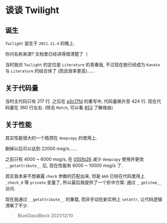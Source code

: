 # 谈谈 Twilight

## 诞生

`Twilight` 诞生于 `2021.11.4` 的晚上.

你问名称来源? 文档里已经讲得很清楚了（

当时我对 `Twilight` 的定位是 `Literature` 的青春版, 不过现在她已经成为 `Kanata` 与 `Literature` 的结合体了 (而且效率更高)......

## 关于代码量

当时主代码只有 217 行.
之后在 [a3c17fd](https://github.com/GraiaProject/Ariadne/commit/a3c17fdfd02933b36dfd66dd61ff72b40b1e25b9) 的重写中, 代码量飙升至 424 行.
现在代码量在 360 行左右. (除去 `Match`, 可以看 [#53](https://github.com/GraiaProject/Ariadne/issues/53) 了解缘由)

## 关于性能

其实性能很大的一个瓶颈在 `deepcopy` 的使用上.

删掉以后可以达到 22000 msg/s......

之前只有 4000 ~ 6000 msg/s, 在 [055fb26](https://github.com/GraiaProject/Ariadne/commit/055fb268b59be9dd0a7658900aa29b52313eafa3)
减少 `deepcopy` 使用并更改 `__getattribute__` 后, 现在性能有 6000 ~ 10000 msg/s 了.

其实我本来不想暴露 `check` 参数的匹配出来, 但是 `A60` 已经在代码里用上 `_check_0` 等 `private` 变量了, 所以最后我提供了一个折中方案: 通过 `__getitem__` 访问.

现在我通过 `__getattribute__` 的重载, 而非手动在新实例上 `setattr`, 让代码逻辑清晰了不少.

> BlueGlassBlock 2021/12/10
